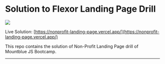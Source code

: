 # Solution to Flexor Landing Page Drill

![](./assets/screenshot.png)

Live Solution: [https://nonprofit-landing-page.vercel.app/](https://nonprofit-landing-page.vercel.app/)

This repo contains the solution of Non-Profit Landing Page drill of Mountblue JS Bootcamp.

---